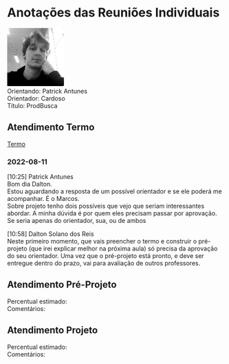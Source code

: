 # Anotações das Reuniões Individuais  

![foto](foto.png "foto")  
Orientando: Patrick Antunes  
Orientador: Cardoso  
Título: ProdBusca  

## Atendimento Termo  

[Termo](Termo.pdf "Termo")  

### 2022-08-11

[10:25] Patrick Antunes  
Bom dia Dalton.  
Estou aguardando a resposta de um possível orientador e se ele poderá me acompanhar. É o Marcos.  
Sobre projeto tenho dois possíveis que vejo que seriam interessantes abordar. A minha dúvida é por quem eles precisam passar por aprovação. Se seria apenas do orientador, sua, ou de ambos  

[10:58] Dalton Solano dos Reis  
Neste primeiro momento, que vais preencher o termo e construir o pré-projeto (que irei explicar melhor na próxima aula) só precisa da aprovação do seu orientador. Uma vez que o pré-projeto está pronto, e deve ser entregue dentro do prazo, vai para avaliação de outros professores.  

## Atendimento Pré-Projeto  

Percentual estimado:  
Comentários:  

## Atendimento Projeto  

Percentual estimado:  
Comentários:  
